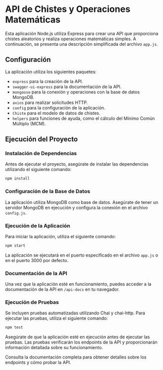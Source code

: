 # API de Chistes y Operaciones Matemáticas

Esta aplicación Node.js utiliza Express para crear una API que proporciona chistes aleatorios y realiza operaciones matemáticas simples. A continuación, se presenta una descripción simplificada del archivo `app.js`.

## Configuración

La aplicación utiliza los siguientes paquetes:

- `express` para la creación de la API.
- `swagger-ui-express` para la documentación de la API.
- `mongoose` para la conexión y operaciones con la base de datos MongoDB.
- `axios` para realizar solicitudes HTTP.
- `config` para la configuración de la aplicación.
- `Chiste` para el modelo de datos de chistes.
- `helpers` para funciones de ayuda, como el cálculo del Mínimo Común Múltiplo (MCM).

## Ejecución del Proyecto

### Instalación de Dependencias

Antes de ejecutar el proyecto, asegúrate de instalar las dependencias utilizando el siguiente comando:

```bash
npm install
```

### Configuración de la Base de Datos

La aplicación utiliza MongoDB como base de datos. Asegúrate de tener un servidor MongoDB en ejecución y configura la conexión en el archivo `config.js`.

### Ejecución de la Aplicación

Para iniciar la aplicación, utiliza el siguiente comando:

```bash
npm start
```

La aplicación se ejecutará en el puerto especificado en el archivo `app.js` o en el puerto 3000 por defecto.

### Documentación de la API

Una vez que la aplicación esté en funcionamiento, puedes acceder a la documentación de la API en `/api-docs` en tu navegador.

### Ejecución de Pruebas

Se incluyen pruebas automatizadas utilizando Chai y chai-http. Para ejecutar las pruebas, utiliza el siguiente comando:

```bash
npm test
```

Asegúrate de que la aplicación esté en ejecución antes de ejecutar las pruebas. Las pruebas verificarán los endpoints de la API y proporcionarán información detallada sobre su funcionamiento.

Consulta la documentación completa para obtener detalles sobre los endpoints y cómo probar la API.
